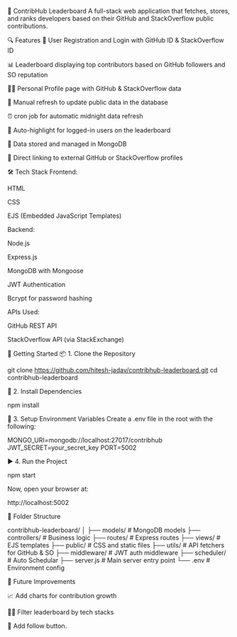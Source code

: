 👥 ContribHub Leaderboard
A full-stack web application that fetches, stores, and ranks developers based on their GitHub and StackOverflow public contributions.

🔍 Features
🔐 User Registration and Login with GitHub ID & StackOverflow ID

📊 Leaderboard displaying top contributors based on GitHub followers and SO reputation

🧑‍💼 Personal Profile page with GitHub & StackOverflow data

🔁 Manual refresh to update public data in the database

⏰ cron job for automatic midnight data refresh

🧠 Auto-highlight for logged-in users on the leaderboard

📂 Data stored and managed in MongoDB

🔗 Direct linking to external GitHub or StackOverflow profiles

🛠️ Tech Stack
Frontend:

HTML

CSS

EJS (Embedded JavaScript Templates)

Backend:

Node.js

Express.js

MongoDB with Mongoose

JWT Authentication

Bcrypt for password hashing

APIs Used:

GitHub REST API

StackOverflow API (via StackExchange)

🚀 Getting Started
📦 1. Clone the Repository

git clone https://github.com/hitesh-jadav/contribhub-leaderboard.git
cd contribhub-leaderboard

📁 2. Install Dependencies

npm install

🔑 3. Setup Environment Variables
Create a .env file in the root with the following:

MONGO_URI=mongodb://localhost:27017/contribhub
JWT_SECRET=your_secret_key
PORT=5002

▶️ 4. Run the Project

npm start

Now, open your browser at:

http://localhost:5002


📂 Folder Structure

contribhub-leaderboard/
│
├── models/               # MongoDB models
├── controllers/          # Business logic
├── routes/               # Express routes
├── views/                # EJS templates
├── public/               # CSS and static files
├── utils/                # API fetchers for GitHub & SO
├── middleware/           # JWT auth middleware
├── scheduler/            # Auto Schedular 
├── server.js             # Main server entry point
└── .env                  # Environment config


🧠 Future Improvements

📈 Add charts for contribution growth

🕵️‍♂️ Filter leaderboard by tech stacks

👤 Add follow button.
